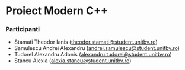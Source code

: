 # Proiect Modern C++

### Participanti

- Stamati Theodor Ianis (theodor.stamati@student.unitbv.ro)
- Samulescu Andrei Alexandru (andrei.samulescu@student.unitbv.ro)
- Tudorel Alexandru Adonis (alexandru.tudorel@student.unitbv.ro)
- Stancu Alexia (alexia.stancu@student.unitbv.ro)
